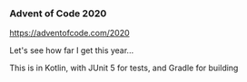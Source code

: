 ### Advent of Code 2020

https://adventofcode.com/2020

Let's see how far I get this year...

This is in Kotlin, with JUnit 5 for tests, and Gradle for building